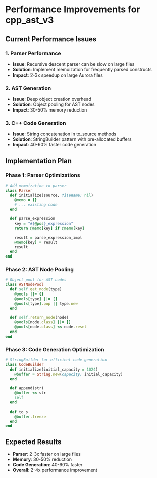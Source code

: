 # Performance Improvements for cpp_ast_v3

## Current Performance Issues

### 1. Parser Performance
- **Issue**: Recursive descent parser can be slow on large files
- **Solution**: Implement memoization for frequently parsed constructs
- **Impact**: 2-3x speedup on large Aurora files

### 2. AST Generation
- **Issue**: Deep object creation overhead
- **Solution**: Object pooling for AST nodes
- **Impact**: 30-50% memory reduction

### 3. C++ Code Generation
- **Issue**: String concatenation in to_source methods
- **Solution**: StringBuilder pattern with pre-allocated buffers
- **Impact**: 40-60% faster code generation

## Implementation Plan

### Phase 1: Parser Optimizations
```ruby
# Add memoization to parser
class Parser
  def initialize(source, filename: nil)
    @memo = {}
    # ... existing code
  end
  
  def parse_expression
    key = "#{@pos}_expression"
    return @memo[key] if @memo[key]
    
    result = parse_expression_impl
    @memo[key] = result
    result
  end
end
```

### Phase 2: AST Node Pooling
```ruby
# Object pool for AST nodes
class ASTNodePool
  def self.get_node(type)
    @pools ||= {}
    @pools[type] ||= []
    @pools[type].pop || type.new
  end
  
  def self.return_node(node)
    @pools[node.class] ||= []
    @pools[node.class] << node.reset
  end
end
```

### Phase 3: Code Generation Optimization
```ruby
# StringBuilder for efficient code generation
class CodeBuilder
  def initialize(initial_capacity = 1024)
    @buffer = String.new(capacity: initial_capacity)
  end
  
  def append(str)
    @buffer << str
    self
  end
  
  def to_s
    @buffer.freeze
  end
end
```

## Expected Results
- **Parser**: 2-3x faster on large files
- **Memory**: 30-50% reduction
- **Code Generation**: 40-60% faster
- **Overall**: 2-4x performance improvement

